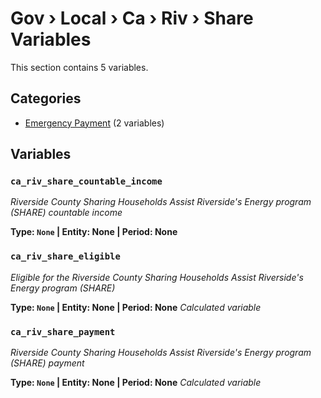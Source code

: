 # Gov › Local › Ca › Riv › Share Variables

This section contains 5 variables.

## Categories

- [Emergency Payment](emergency_payment/index.md) (2 variables)

## Variables

### `ca_riv_share_countable_income`
*Riverside County Sharing Households Assist Riverside's Energy program (SHARE) countable income*

**Type: `None` | Entity: None | Period: None**

### `ca_riv_share_eligible`
*Eligible for the Riverside County Sharing Households Assist Riverside's Energy program (SHARE)*

**Type: `None` | Entity: None | Period: None**
*Calculated variable*

### `ca_riv_share_payment`
*Riverside County Sharing Households Assist Riverside's Energy program (SHARE) payment*

**Type: `None` | Entity: None | Period: None**
*Calculated variable*
